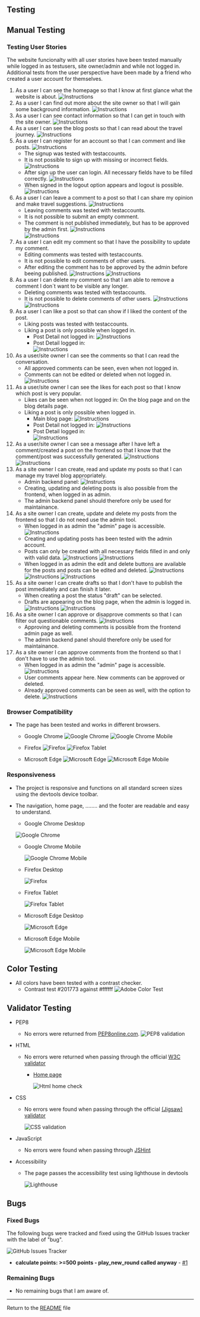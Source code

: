 ## Testing 

## Manual Testing

### Testing User Stories

The website funcionalty with all user stories have been tested manually while logged in as testusers, site owner/admin and while not logged in. Additional tests from the user perspective have been made by a friend who created a user account for themselves. 

1. As a user I can see the homepage so that I know at first glance what the website is about.
    ![Instructions](documentation/screenshots/homepage.png)
2. As a user I can find out more about the site owner so that I will gain some background information.
    ![Instructions](documentation/screenshots/aboutme.png)
3. As a user I can see contact information so that I can get in touch with the site owner.
    ![Instructions](documentation/screenshots/contact.png)
4. As a user I can see the blog posts so that I can read about the travel journey.
    ![Instructions](documentation/screenshots/blog.png)
5. As a user I can register for an account so that I can comment and like posts.
    ![Instructions](documentation/screenshots/signup.png)
    - The signup was tested with testaccounts.
    - It is not possible to sign up with missing or incorrect fields.
      ![Instructions](documentation/screenshots/signuptest.png)
    - After sign up the user can login. All necessary fields have to be filled correctly.
      ![Instructions](documentation/screenshots/signintest.png)  
    - When signed in the logout option appears and logout is possible.
      ![Instructions](documentation/screenshots/logouttest.png)
6. As a user I can leave a comment to a post so that I can share my opinion and make travel suggestions.
    ![Instructions](documentation/screenshots/commentslogin.png)
    - Leaving comments was tested with testaccounts.
    - It is not possible to submit an empty comment.
    - The comment is not published immediately, but has to be approved by the admin first.
      ![Instructions](documentation/screenshots/commentstest.png)      
      ![Instructions](documentation/screenshots/messagestwo.png)
7. As a user I can edit my comment so that I have the possibility to update my comment.
    - Editing comments was tested with testaccounts.
    - It is not possible to edit comments of other users.
    - After editing the comment has to be approved by the admin before beeing published.
      ![Instructions](documentation/screenshots/commentsedittest.png)
      ![Instructions](documentation/screenshots/commentsedittesttwo.png)
8. As a user I can delete my comment so that I am able to remove a comment I don´t want to be visible any longer.
    - Deleting comments was tested with testaccounts.
    - It is not possible to delete comments of other users.
      ![Instructions](documentation/screenshots/commentsedittest.png)
      ![Instructions](documentation/screenshots/commentsdeletetest.png) 
9. As a user I can like a post so that can show if I liked the content of the post.
    - Liking posts was tested with testaccounts.
    - Liking a post is only possible when logged in.
      - Post Detail not logged in:
      ![Instructions](documentation/screenshots/likesnotlogin.png)
      - Post Detail logged in:     
      ![Instructions](documentation/screenshots/likestest.png)   
10. As a user/site owner I can see the comments so that I can read the conversation.
    - All approved comments can be seen, even when not logged in.
    - Comments can not be edited or deleted when not logged in.
      ![Instructions](documentation/screenshots/commentsnotlogin.png)    
11. As a user/site owner I can see the likes for each post so that I know which post is very popular.
    - Likes can be seen when not logged in: On the blog page and on the blog details page.
    - Liking a post is only possible when logged in.
      - Main blog page:
      ![Instructions](documentation/screenshots/postoverview.png) 
      - Post Detail not logged in:
      ![Instructions](documentation/screenshots/likesnotlogin.png)
      - Post Detail logged in:     
      ![Instructions](documentation/screenshots/likestest.png)  
12. As a user/site owner I can see a message after I have left a comment/created a post on the frontend so that I know that the comment/post was successfully generated.
      ![Instructions](documentation/screenshots/messagestwo.png)
      ![Instructions](documentation/screenshots/messagesthree.png)
13. As a site owner I can create, read and update my posts so that I can manage my travel blog appropriately.
    - Admin backend panel:
      ![Instructions](documentation/screenshots/adminbackend.png)
    - Creating, updating and deleting posts is also possible from the frontend, when logged in as admin.
    - The admin backend panel should therefore only be used for maintainance. 
14. As a site owner I can create, update and delete my posts from the frontend so that I do not need use the admin tool.
    - When logged in as admin the "admin" page is accessible.
      ![Instructions](documentation/screenshots/navigationbar.png)
    - Creating and updating posts has been tested with the admin account.
    - Posts can only be created with all necessary fields filled in and only with valid data.
      ![Instructions](documentation/screenshots/adminpostcreatetest.png)
      ![Instructions](documentation/screenshots/adminpostcreatetesttwo.png)
    - When logged in as admin the edit and delete buttons are available for the posts and posts can be edited and deleted.
      ![Instructions](documentation/screenshots/adminpostedit.png)
      ![Instructions](documentation/screenshots/adminposteditdetail.png)
      ![Instructions](documentation/screenshots/adminpostdelete.png)
15. As a site owner I can create drafts so that I don't have to publish the post immediately and can finish it later.
    - When creating a post the status "draft" can be selected.
    - Drafts are appearing on the blog page, when the admin is logged in.
      ![Instructions](documentation/screenshots/adminpostcreatetest.png)
      ![Instructions](documentation/screenshots/blogadmin.png)
16. As a site owner I can approve or disapprove comments so that I can filter out questionable comments.
      ![Instructions](documentation/screenshots/adminbackendcomments.png)
      - Approving and deleting comments is possible from the frontend admin page as well.
      - The admin backend panel should therefore only be used for maintainance.
17. As a site owner I can approve comments from the frontend so that I don't have to use the admin tool.
    - When logged in as admin the "admin" page is accessible.
      ![Instructions](documentation/screenshots/navigationbar.png)
    - User comments appear here. New comments can be approved or deleted.
    - Already approved comments can be seen as well, with the option to delete.
      ![Instructions](documentation/screenshots/admintwo.png)

### Browser Compatibility

- The page has been tested and works in different browsers.
  - Google Chrome
    ![Google Chrome](documentation/screenshots/googlechrome.png)
    ![Google Chrome Mobile](documentation/screenshots/googlechromemobile.png)

  - Firefox
    ![Firefox](documentation/screenshots/firefox.png)
    ![Firefox Tablet](documentation/screenshots/firefoxtablet.png)
  
  - Microsoft Edge
    ![Microsoft Edge](documentation/screenshots/microsoftedge.png)
    ![Microsoft Edge Mobile](documentation/screenshots/microsoftedgemobile.png)

### Responsiveness

- The project is responsive and functions on all standard screen sizes using the devtools device toolbar.

- The navigation, home page, ........ and the footer are readable and easy to understand.

  -  Google Chrome Desktop

    ![Google Chrome](documentation/screenshots/googlechrome.png)

  - Google Chrome Mobile

    ![Google Chrome Mobile](documentation/screenshots/googlechromemobile.png)

  - Firefox Desktop

    ![Firefox](documentation/screenshots/firefox.png)

  - Firefox Tablet

    ![Firefox Tablet](documentation/screenshots/firefoxtablet.png)
  
  - Microsoft Edge Desktop

    ![Microsoft Edge](documentation/screenshots/microsoftedge.png)
  
  - Microsoft Edge Mobile

    ![Microsoft Edge Mobile](documentation/screenshots/microsoftedgemobile.png)

## Color Testing

- All colors have been tested with a contrast checker. 
  - Contrast test #201773 against #ffffff
  ![Adobe Color Test](documentation/screenshots/colortesttwo.png)

## Validator Testing 

- PEP8
  - No errors were returned from [PEP8online.com](http://pep8online.com/).
    ![PEP8 validation](documentation/screenshots/pep8validation.png)

- HTML
  - No errors were returned when passing through the official [W3C validator](https://validator.w3.org/)
    - [Home page](https://validator.w3.org/nu/.....)

      ![Html home check](documentation/screenshots/htmlcheckerhome.png)

- CSS
  - No errors were found when passing through the official [(Jigsaw) validator](https://jigsaw.w3.org/css-validator/validator?uri=https%3A%2F%2Fjulianegampe.github.io%2Fcat-sanctuary&profile=css3svg&usermedium=all&warning=1&vextwarning=&lang=en)

      ![CSS validation](documentation/screenshots/cssvalidation.png)

- JavaScript
  - No errors were found when passing through [JSHint](https://jshint.com/)

- Accessibility
  - The page passes the accessibility test using lighthouse in devtools

    ![Lighthouse](documentation/screenshots/lighthouse.png)

## Bugs
### Fixed Bugs

The following bugs were tracked and fixed using the GitHub Issues tracker with the label of "bug".

![GitHub Issues Tracker](documentation/screenshots/issuestracker.png)

- **calculate points: >=500 points - play_new_round called anyway** - [#1](https://github.com/JulianeGampe/greedy-gremlin/issues/1)

### Remaining Bugs

- No remaining bugs that I am aware of.

---

Return to the [README](README.md) file